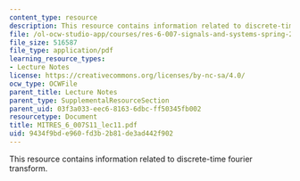 ```yaml
---
content_type: resource
description: This resource contains information related to discrete-time fourier transform.
file: /ol-ocw-studio-app/courses/res-6-007-signals-and-systems-spring-2011/9434f9bde960fd3b2b81de3ad442f902_MITRES_6_007S11_lec11.pdf
file_size: 516587
file_type: application/pdf
learning_resource_types:
- Lecture Notes
license: https://creativecommons.org/licenses/by-nc-sa/4.0/
ocw_type: OCWFile
parent_title: Lecture Notes
parent_type: SupplementalResourceSection
parent_uid: 03f3a033-eec6-8163-6dbc-ff50345fb002
resourcetype: Document
title: MITRES_6_007S11_lec11.pdf
uid: 9434f9bd-e960-fd3b-2b81-de3ad442f902
---
```

This resource contains information related to discrete-time fourier transform.